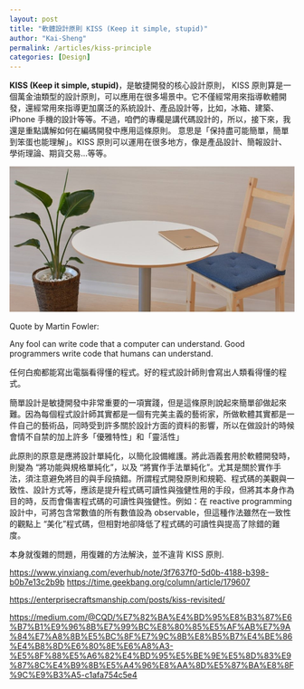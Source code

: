 ```yaml
---
layout: post
title: "軟體設計原則 KISS (Keep it simple, stupid)"
author: "Kai-Sheng"
permalink: /articles/kiss-principle
categories: [Design]
--- 
```


**KISS (Keep it simple, stupid)**，是敏捷開發的核心設計原則， KISS 原則算是一個萬金油類型的設計原則，可以應用在很多場景中。它不僅經常用來指導軟體開發，還經常用來指導更加廣泛的系統設計、產品設計等，比如，冰箱、建築、iPhone 手機的設計等等。不過，咱們的專欄是講代碼設計的，所以，接下來，我還是重點講解如何在編碼開發中應用這條原則。
意思是「保持盡可能簡單，簡單到笨蛋也能理解」。KISS 原則可以運用在很多地方，像是產品設計、簡報設計、學術理論、期貨交易...等等。



![kiss-principle](/assets/image/kiss-principle.png?size=full)



Quote by Martin Fowler:

Any fool can write code that a computer can understand. Good programmers write code that humans can understand.

任何白痴都能寫出電腦看得懂的程式。好的程式設計師則會寫出人類看得懂的程式。


簡單設計是敏捷開發中非常重要的一項實踐，但是這條原則說起來簡單卻做起來難。因為每個程式設計師其實都是一個有完美主義的藝術家，所做軟體其實都是一件自己的藝術品，同時受到許多關於設計方面的資料的影響，所以在做設計的時候會情不自禁的加上許多「優雅特性」和「靈活性」

此原則的原意是應將設計單純化，以簡化設備維護。將此涵義套用於軟體開發時，則變為 “將功能與規格單純化”，以及 “將實作手法單純化”。尤其是關於實作手法，須注意避免將目的與手段搞錯。所謂程式開發原則和規範、程式碼的美觀與一致性、設計方式等，應該是提升程式碼可讀性與強健性用的手段，但將其本身作為目的時，反而會傷害程式碼的可讀性與強健性。例如：在 reactive programming 設計中，可將包含常數值的所有數值設為 observable，但這種作法雖然在一致性的觀點上 “美化”程式碼，但相對地卻降低了程式碼的可讀性與提高了除錯的難度。
 
  

本身就復雜的問題，用復雜的方法解決，並不違背 KISS 原則.
 
 
https://www.yinxiang.com/everhub/note/3f7637f0-5d0b-4188-b398-b0b7e13c2b9b
https://time.geekbang.org/column/article/179607

https://enterprisecraftsmanship.com/posts/kiss-revisited/

https://medium.com/@CQD/%E7%82%BA%E4%BD%95%E8%B3%87%E6%B7%B1%E9%96%8B%E7%99%BC%E8%80%85%E5%AF%AB%E7%9A%84%E7%A8%8B%E5%BC%8F%E7%9C%8B%E8%B5%B7%E4%BE%86%E4%B8%8D%E6%80%8E%E6%A8%A3-%E5%8F%88%E5%A6%82%E4%BD%95%E5%BE%9E%E5%8D%83%E9%87%8C%E4%B9%8B%E5%A4%96%E8%AA%8D%E5%87%BA%E8%8F%9C%E9%B3%A5-c1afa754c5e4